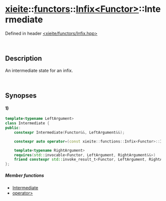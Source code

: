 # [xieite](../../../../../xieite.md)\:\:[functors](../../../../../functors.md)\:\:[Infix\<Functor\>](../../../Infix.md)\:\:Intermediate
Defined in header [<xieite/functors/Infix.hpp>](../../../../../../include/xieite/functors/Infix.hpp)

&nbsp;

## Description
An intermediate state for an infix.

&nbsp;

## Synopses
#### 1)
```cpp
template<typename LeftArgument>
class Intermediate {
public:
    constexpr Intermediate(Functor&&, LeftArgument&&);

    constexpr auto operator=(const xieite::functions::Infix<Functor>::Intermediate<LeftArgument>&) = delete;

    template<typename RightArgument>
    requires(std::invocable<Functor, LeftArgument, RightArgument&&>)
    friend constexpr std::invoke_result_t<Functor, LeftArgument, RightArgument&&> operator>(const xieite::functors::Infix<Functor>::Intermediate<LeftArgument>&, RightArgument&&);
};
```
##### Member functions
- [Intermediate](./structures/Intermediate/operators/constructor.md)
- [operator>](./structures/Intermediate/operators/more.md)
